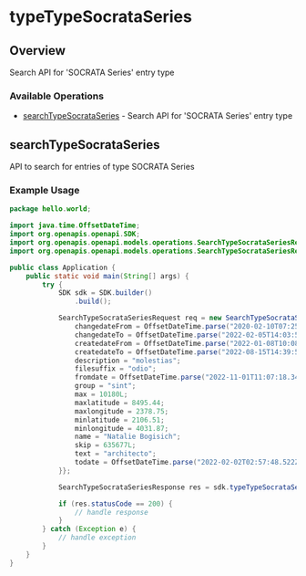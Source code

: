 # typeTypeSocrataSeries

## Overview

Search API for 'SOCRATA Series' entry type

### Available Operations

* [searchTypeSocrataSeries](#searchtypesocrataseries) - Search API for 'SOCRATA Series' entry type

## searchTypeSocrataSeries

API to search for entries of type SOCRATA Series

### Example Usage

```java
package hello.world;

import java.time.OffsetDateTime;
import org.openapis.openapi.SDK;
import org.openapis.openapi.models.operations.SearchTypeSocrataSeriesRequest;
import org.openapis.openapi.models.operations.SearchTypeSocrataSeriesResponse;

public class Application {
    public static void main(String[] args) {
        try {
            SDK sdk = SDK.builder()
                .build();

            SearchTypeSocrataSeriesRequest req = new SearchTypeSocrataSeriesRequest() {{
                changedateFrom = OffsetDateTime.parse("2020-02-10T07:25:38.174Z");
                changedateTo = OffsetDateTime.parse("2022-02-05T14:03:55.499Z");
                createdateFrom = OffsetDateTime.parse("2022-01-08T10:08:23.784Z");
                createdateTo = OffsetDateTime.parse("2022-08-15T14:39:56.529Z");
                description = "molestias";
                filesuffix = "odio";
                fromdate = OffsetDateTime.parse("2022-11-01T11:07:18.347Z");
                group = "sint";
                max = 10180L;
                maxlatitude = 8495.44;
                maxlongitude = 2378.75;
                minlatitude = 2106.51;
                minlongitude = 4031.87;
                name = "Natalie Bogisich";
                skip = 635677L;
                text = "architecto";
                todate = OffsetDateTime.parse("2022-02-02T02:57:48.522Z");
            }};            

            SearchTypeSocrataSeriesResponse res = sdk.typeTypeSocrataSeries.searchTypeSocrataSeries(req);

            if (res.statusCode == 200) {
                // handle response
            }
        } catch (Exception e) {
            // handle exception
        }
    }
}
```
